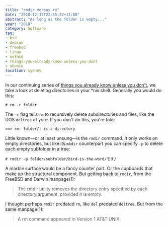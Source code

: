 ```yaml
---
title: "rmdir versus rm"
date: "2018-12-17T22:55:37+11:00"
abstract: "As long as the folder is empty..."
year: "2018"
category: Software
tag:
- bsd
- debian
- freebsd
- linux
- netbsd
- things-you-already-know-unless-you-dont
- ubuntu
location: sydney
---
```

In our continuing series of [things you already know unless you don't], we take a look at deleting directories in your \*nix shell. Generally you would do this:

    # rm -r folder

The `-r` flag tells `rm` to recursively delete subdirectories and files, like the DOS `deltree` of yore. If you don't do this, you're told:

    ==> rm: folder/: is a directory

Little known—or at least unsung—is the `rmdir` command. It only works on empty directories, but like its `mkdir` counterpart you can specify `-p` to delete each empty subfolder in a tree:

    # rmdir -p folder/subfolder/bird-is-the-word/です/

A marble surface would be a fancy counter part. Or the cupboards that make up the structural component. But getting back to `rmdir`, from the FreeBSD and Darwin manpage(1):

> The rmdir utility removes the directory entry specified by each directory argument, provided it is empty.

I thought perhaps `rmdir` predated `rm`, like `del` predated `deltree`. But from the same manpage(1):

> A rm command appeared in Version 1 AT&T UNIX.

[things you already know unless you don't]: https://rubenerd.com/tag/things-you-already-know-unless-you-dont/

